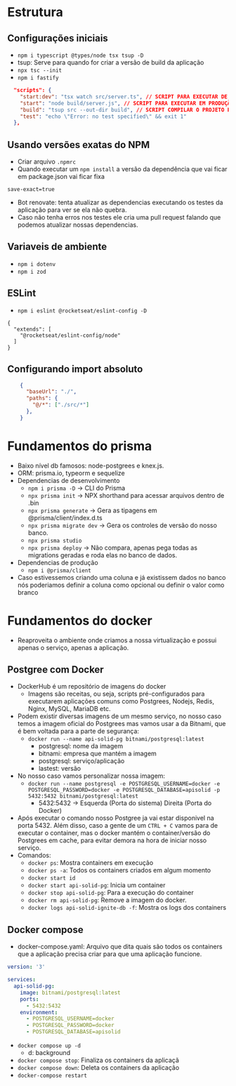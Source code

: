 # Estrutura

## Configurações iniciais

- `npm i typescript @types/node tsx tsup -D`
- tsup: Serve para quando for criar a versão de build da aplicação  
- `npx tsc --init`
- `npm i fastify`
```json
  "scripts": {
    "start:dev": "tsx watch src/server.ts", // SCRIPT PARA EXECUTAR DE FORMA LOCAL
    "start": "node build/server.js", // SCRIPT PARA EXECUTAR EM PRODUÇÃO
    "build": "tsup src --out-dir build", // SCRIPT COMPILAR O PROJETO PARA JS/PRODUÇÃO
    "test": "echo \"Error: no test specified\" && exit 1"
  },
```

## Usando versões exatas do NPM

- Criar arquivo  `.npmrc`
- Quando executar um `npm install` a versão da dependência que vai ficar em package.json vai ficar fixa
```
save-exact=true
```
- Bot renovate: tenta atualizar as dependencias executando os testes da aplicação para ver se ela não quebra.
- Caso não tenha erros nos testes ele cria uma pull request falando que podemos atualizar nossas dependencias.

## Variaveis de ambiente

- `npm i dotenv`
- `npm i zod`

## ESLint

- `npm i eslint @rocketseat/eslint-config -D`
```
{
  "extends": [
    "@rocketseat/eslint-config/node"
  ]
}
```

## Configurando import absoluto

```json
    {
      "baseUrl": "./",
      "paths": {
        "@/*": ["./src/*"]
      },   
    }  
```

# Fundamentos do prisma

- Baixo nível db famosos: node-postgrees e knex.js.
- ORM: prisma.io, typeorm e sequelize
- Dependencias de desenvolvimento
  - `npm i prisma -D` -> CLI do Prisma
  - `npx prisma init` -> NPX shorthand para acessar arquivos dentro de .bin
  - `npx prisma generate` -> Gera as tipagens em @prisma/client/index.d.ts
  - `npx prisma migrate dev` -> Gera os controles de versão do nosso banco.
  - `npx prisma studio`
  - `npx prisma deploy` -> Não compara, apenas pega todas as migrations geradas e roda elas no banco de dados.
- Dependencias de produção
  - `npm i @prisma/client`
- Caso estivessemos criando uma coluna e já existissem dados no banco nós poderiamos definir a coluna como opcional ou definir o valor como branco

# Fundamentos do docker

- Reaproveita o ambiente onde criamos a nossa virtualização e possui apenas o serviço, apenas a aplicação.

## Postgree com Docker

- DockerHub é um repositório de imagens do docker
  - Imagens são receitas, ou seja, scripts pré-configurados para executarem aplicações comuns como Postgrees, Nodejs, Redis, Nginx, MySQL, MariaDB etc.
- Podem existir diversas imagens de um mesmo serviço, no nosso caso temos a imagem oficial do Postgrees mas vamos usar a da Bitnami, que é bem voltada para a parte de segurança:
  - `docker run --name api-solid-pg bitnami/postgresql:latest` 
    - postgresql: nome da imagem
    - bitnami: empresa que mantém a imagem
    - postgresql: serviço/aplicação
    - lastest: versão
- No nosso caso vamos personalizar nossa imagem:
  - `docker run --name postgresql -e POSTGRESQL_USERNAME=docker -e POSTGRESQL_PASSWORD=docker -e POSTGRESQL_DATABASE=apisolid -p 5432:5432 bitnami/postgresql:latest`
    - 5432:5432 -> Esquerda (Porta do sistema) Direita (Porta do Docker)
- Após executar o comando nosso Postgree ja vai estar disponivel na porta 5432. Além disso, caso a gente de um `CTRL + C` vamos para de executar o container, mas o docker mantém o container/versão do Postgrees em cache, para evitar demora na hora de iniciar nosso serviço.
- Comandos:
  - `docker ps`: Mostra containers em execução
  - `docker ps -a`: Todos os containers criados em algum momento 
  - `docker start id`
  - `docker start api-solid-pg`: Inicia um container
  - `docker stop api-solid-pg`: Para a execução do container
  - `docker rm api-solid-pg`: Remove a imagem do docker.
  - `docker logs api-solid-ignite-db -f`: Mostra os logs dos containers

## Docker compose

- docker-compose.yaml: Arquivo que dita quais são todos os containers que a aplicação precisa criar para que uma aplicação funcione.
```yaml
version: '3'

services:
  api-solid-pg:
    image: bitnami/postgresql:latest
    ports: 
      - 5432:5432
    environment:
      - POSTGRESQL_USERNAME=docker
      - POSTGRESQL_PASSWORD=docker
      - POSTGRESQL_DATABASE=apisolid
```
- `docker compose up -d`
  - d: background
- `docker compose stop`: Finaliza os containers da aplicaçã
- `docker compose down`: Deleta os containers da aplicação 
- `docker-compose restart`
